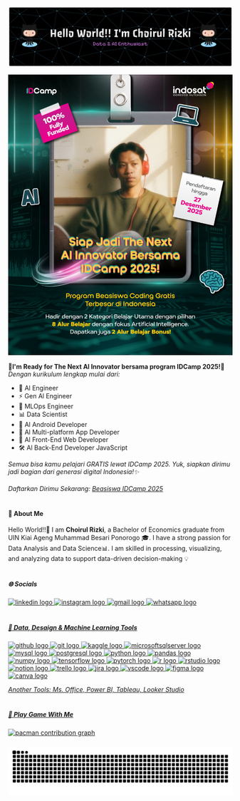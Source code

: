 ![alt text](<img/github-header-banner (1).png>)


![choirulrizki](img/idcamp25-7653ea0c-51e4-4e94-b849-6eb46513276d.jpg)

**🚀I'm Ready for The Next Al Innovator bersama program IDCamp 2025!🚀**
_Dengan kurikulum lengkap mulai dari:_
- 🤖 Al Engineer
- ⚡ Gen Al Engineer
- 🔧 MLOps Engineer
- 📊 Data Scientist
- 📱 Al Android Developer
- 📲 Al Multi-platform App Developer
- 🎨 Al Front-End Web Developer
- 🛠 Al Back-End Developer JavaScript

_Semua bisa kamu pelajari GRATIS lewat IDCamp 2025.
Yuk, siapkan dirimu jadi bagian dari generasi digital Indonesia!✨_

###### Daftarkan Dirimu Sekarang: [Beasiswa IDCamp 2025](https://idcamp.ioh.co.id/login?referrer_id=5054546)

#
#### 👦 About Me
Hello World!!👋
I am **Choirul Rizki**, a Bachelor of Economics graduate from UIN Kiai Ageng Muhammad Besari Ponorogo 🎓. I have a strong passion for Data Analysis and Data Science📊. I am skilled in processing, visualizing, and analyzing data to support data-driven decision-making 💡

#
##### 🌐 Socials

<div align="left">
  <a href="https://www.linkedin.com/in/choirulrizki/" target="_blank">
    <img src="https://raw.githubusercontent.com/maurodesouza/profile-readme-generator/master/src/assets/icons/social/linkedin/default.svg" width="52" height="40" alt="linkedin logo"
  <a href="https://www.instagram.com/choirulriz_?igsh=NzRzNDFibnl5d2d3" target="_blank">
    <img src="https://raw.githubusercontent.com/maurodesouza/profile-readme-generator/master/src/assets/icons/social/instagram/default.svg" width="52" height="40" alt="instagram logo"  />
  <a href="https://www.choirulrizki022@gmail.com/" target="_blank">
    <img src="https://raw.githubusercontent.com/maurodesouza/profile-readme-generator/master/src/assets/icons/social/gmail/default.svg" width="52" height="40" alt="gmail logo"  />
  <a href="https://wa.me//62895630426259 " target="_blank">
    <img src="https://raw.githubusercontent.com/maurodesouza/profile-readme-generator/master/src/assets/icons/social/whatsapp/default.svg" width="52" height="40" alt="whatsapp logo"  />
</div>

# 
##### 🤖 Data, Desaign & Machine Learning Tools

 <div align="left">
  <img src="https://cdn.jsdelivr.net/gh/devicons/devicon/icons/github/github-original.svg" height="40" alt="github logo"  />
 
  <img src="https://cdn.jsdelivr.net/gh/devicons/devicon/icons/git/git-original.svg" height="40" alt="git logo"  />

  <img src="https://cdn.jsdelivr.net/gh/devicons/devicon/icons/kaggle/kaggle-original.svg" height="40" alt="kaggle logo"  />

  <img src="https://cdn.jsdelivr.net/gh/devicons/devicon/icons/microsoftsqlserver/microsoftsqlserver-plain.svg" height="40" alt="microsoftsqlserver logo"  />

  <img src="https://cdn.jsdelivr.net/gh/devicons/devicon/icons/mysql/mysql-original.svg" height="40" alt="mysql logo"  />

  <img src="https://cdn.jsdelivr.net/gh/devicons/devicon/icons/postgresql/postgresql-original.svg" height="40" alt="postgresql logo"  />

  <img src="https://cdn.jsdelivr.net/gh/devicons/devicon/icons/python/python-original.svg" height="40" alt="python logo"  />

  <img src="https://cdn.jsdelivr.net/gh/devicons/devicon/icons/pandas/pandas-original.svg" height="40" alt="pandas logo"  />

  <img src="https://cdn.jsdelivr.net/gh/devicons/devicon/icons/numpy/numpy-original.svg" height="40" alt="numpy logo"  />

  <img src="https://cdn.jsdelivr.net/gh/devicons/devicon/icons/tensorflow/tensorflow-original.svg" height="40" alt="tensorflow logo"  />

  <img src="https://cdn.jsdelivr.net/gh/devicons/devicon/icons/pytorch/pytorch-original.svg" height="40" alt="pytorch logo"  />

  <img src="https://cdn.jsdelivr.net/gh/devicons/devicon/icons/r/r-original.svg" height="40" alt="r logo"  />

  <img src="https://cdn.jsdelivr.net/gh/devicons/devicon/icons/rstudio/rstudio-original.svg" height="40" alt="rstudio logo"  />

  <img src="https://cdn.jsdelivr.net/gh/devicons/devicon/icons/notion/notion-original.svg" height="40" alt="notion logo"  />
  
  <img src="https://cdn.jsdelivr.net/gh/devicons/devicon/icons/trello/trello-plain.svg" height="40" alt="trello logo"  />
 
  <img src="https://cdn.jsdelivr.net/gh/devicons/devicon/icons/jira/jira-original.svg" height="40" alt="jira logo"  />

  <img src="https://cdn.jsdelivr.net/gh/devicons/devicon/icons/vscode/vscode-original.svg" height="40" alt="vscode logo"  />

  <img src="https://cdn.jsdelivr.net/gh/devicons/devicon/icons/figma/figma-original.svg" height="40" alt="figma logo"  />

  <img src="https://cdn.jsdelivr.net/gh/devicons/devicon/icons/canva/canva-original.svg" height="40" alt="canva logo"  />
</div>

_Another Tools: Ms. Office, Power BI, Tableau, Looker Studio_

#
##### 🪼 Play Game With Me

<picture>
  <source media="(prefers-color-scheme: dark)" srcset="https://raw.githubusercontent.com/choirulrizki/choirulrizki/output/pacman-contribution-graph-dark.svg">
  <source media="(prefers-color-scheme: light)" srcset="https://raw.githubusercontent.com/choirulrizki/choirulrizki/output/pacman-contribution-graph.svg">
  <img alt="pacman contribution graph" src="https://raw.githubusercontent.com/choirulrizki/choirulrizki/output/pacman-contribution-graph.svg">
</picture>

###

<img src="https://raw.githubusercontent.com/choirulrizki/choirulrizki/output/snake.svg" alt="Snake animation" />

###









